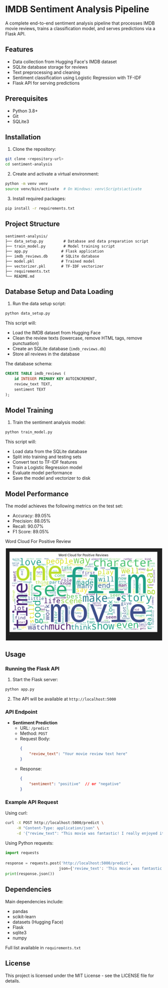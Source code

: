 # IMDB Sentiment Analysis Pipeline

A complete end-to-end sentiment analysis pipeline that processes IMDB movie reviews, trains a classification model, and serves predictions via a Flask API.

## Features

- Data collection from Hugging Face's IMDB dataset
- SQLite database storage for reviews
- Text preprocessing and cleaning
- Sentiment classification using Logistic Regression with TF-IDF
- Flask API for serving predictions

## Prerequisites

- Python 3.8+
- Git
- SQLite3

## Installation

1. Clone the repository:
```bash
git clone <repository-url>
cd sentiment-analysis
```

2. Create and activate a virtual environment:
```bash
python -m venv venv
source venv/bin/activate  # On Windows: venv\Scripts\activate
```

3. Install required packages:
```bash
pip install -r requirements.txt
```

## Project Structure

```
sentiment-analysis/
├── data_setup.py         # Database and data preparation script
├── train_model.py        # Model training script
├── app.py               # Flask application
├── imdb_reviews.db      # SQLite database
├── model.pkl            # Trained model
├── vectorizer.pkl       # TF-IDF vectorizer
├── requirements.txt
└── README.md
```

## Database Setup and Data Loading

1. Run the data setup script:
```bash
python data_setup.py
```

This script will:
- Load the IMDB dataset from Hugging Face
- Clean the review texts (lowercase, remove HTML tags, remove punctuation)
- Create an SQLite database (`imdb_reviews.db`)
- Store all reviews in the database

The database schema:
```sql
CREATE TABLE imdb_reviews (
    id INTEGER PRIMARY KEY AUTOINCREMENT,
    review_text TEXT,
    sentiment TEXT
);
```

## Model Training

1. Train the sentiment analysis model:
```bash
python train_model.py
```

This script will:
- Load data from the SQLite database
- Split into training and testing sets
- Convert text to TF-IDF features
- Train a Logistic Regression model
- Evaluate model performance
- Save the model and vectorizer to disk

## Model Performance

The model achieves the following metrics on the test set:
- Accuracy: 89.05%
- Precision: 88.05%
- Recall: 90.07%
- F1 Score: 89.05%

Word Cloud For Positive Review
<p align="center">
  <img src="Screenshot 2025-01-29 220756.png" alt="Accuracy Graph" width="500"/>
</p>

## Usage

### Running the Flask API

1. Start the Flask server:
```bash
python app.py
```

2. The API will be available at `http://localhost:5000`

### API Endpoint

- **Sentiment Prediction**
  - URL: `/predict`
  - Method: `POST`
  - Request Body:
    ```json
    {
        "review_text": "Your movie review text here"
    }
    ```
  - Response:
    ```json
    {
        "sentiment": "positive"  // or "negative"
    }
    ```

### Example API Request

Using curl:
```bash
curl -X POST http://localhost:5000/predict \
     -H "Content-Type: application/json" \
     -d '{"review_text": "This movie was fantastic! I really enjoyed it."}'
```

Using Python requests:
```python
import requests

response = requests.post('http://localhost:5000/predict', 
                        json={'review_text': 'This movie was fantastic! I really enjoyed it.'})
print(response.json())
```

## Dependencies

Main dependencies include:
- pandas
- scikit-learn
- datasets (Hugging Face)
- Flask
- sqlite3
- numpy

Full list available in `requirements.txt`


## License

This project is licensed under the MIT License - see the LICENSE file for details.